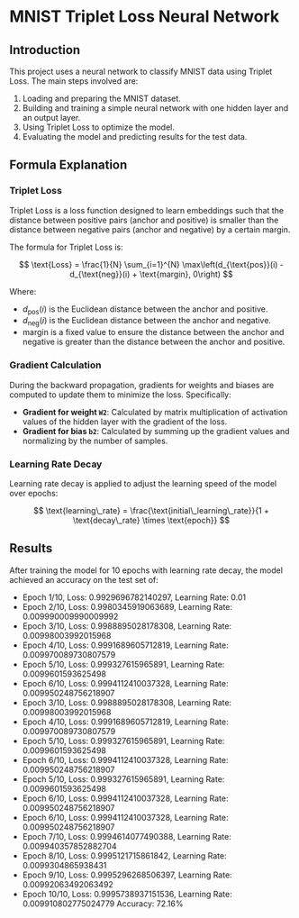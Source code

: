 # MNIST Triplet Loss Neural Network

## Introduction

This project uses a neural network to classify MNIST data using Triplet Loss. The main steps involved are:

1. Loading and preparing the MNIST dataset.
2. Building and training a simple neural network with one hidden layer and an output layer.
3. Using Triplet Loss to optimize the model.
4. Evaluating the model and predicting results for the test data.

## Formula Explanation

### Triplet Loss

Triplet Loss is a loss function designed to learn embeddings such that the distance between positive pairs (anchor and positive) is smaller than the distance between negative pairs (anchor and negative) by a certain margin.

The formula for Triplet Loss is:

$$
\text{Loss} = \frac{1}{N} \sum_{i=1}^{N} \max\left(d_{\text{pos}}(i) - d_{\text{neg}}(i) + \text{margin}, 0\right)
$$

Where:
- $d_{\text{pos}}(i)$ is the Euclidean distance between the anchor and positive.
- $d_{\text{neg}}(i)$ is the Euclidean distance between the anchor and negative.
- $\text{margin}$ is a fixed value to ensure the distance between the anchor and negative is greater than the distance between the anchor and positive.

### Gradient Calculation

During the backward propagation, gradients for weights and biases are computed to update them to minimize the loss. Specifically:
- **Gradient for weight `W2`**: Calculated by matrix multiplication of activation values of the hidden layer with the gradient of the loss.
- **Gradient for bias `b2`**: Calculated by summing up the gradient values and normalizing by the number of samples.

### Learning Rate Decay

Learning rate decay is applied to adjust the learning speed of the model over epochs:

$$
\text{learning\_rate} = \frac{\text{initial\_learning\_rate}}{1 + \text{decay\_rate} \times \text{epoch}}
$$

## Results

After training the model for 10 epochs with learning rate decay, the model achieved an accuracy on the test set of:

- Epoch 1/10, Loss: 0.9929696782140297, Learning Rate: 0.01
- Epoch 2/10, Loss: 0.9980345919063689, Learning Rate: 0.009990009990009992
- Epoch 3/10, Loss: 0.9988895028178308, Learning Rate: 0.00998003992015968
- Epoch 4/10, Loss: 0.9991689605712819, Learning Rate: 0.009970089730807579
- Epoch 5/10, Loss: 0.999327615965891, Learning Rate: 0.0099601593625498
- Epoch 6/10, Loss: 0.9994112410037328, Learning Rate: 0.009950248756218907
- Epoch 3/10, Loss: 0.9988895028178308, Learning Rate: 0.00998003992015968
- Epoch 4/10, Loss: 0.9991689605712819, Learning Rate: 0.009970089730807579
- Epoch 5/10, Loss: 0.999327615965891, Learning Rate: 0.0099601593625498
- Epoch 6/10, Loss: 0.9994112410037328, Learning Rate: 0.009950248756218907
- Epoch 5/10, Loss: 0.999327615965891, Learning Rate: 0.0099601593625498
- Epoch 6/10, Loss: 0.9994112410037328, Learning Rate: 0.009950248756218907
- Epoch 6/10, Loss: 0.9994112410037328, Learning Rate: 0.009950248756218907
- Epoch 7/10, Loss: 0.9994614077490388, Learning Rate: 0.009940357852882704
- Epoch 8/10, Loss: 0.9995121715861842, Learning Rate: 0.0099304865938431
- Epoch 9/10, Loss: 0.9995296268506397, Learning Rate: 0.00992063492063492
- Epoch 10/10, Loss: 0.9995738937151536, Learning Rate: 0.009910802775024779
Accuracy: 72.16%
